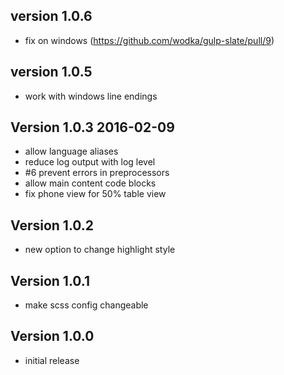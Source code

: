 ## version 1.0.6

- fix on windows (https://github.com/wodka/gulp-slate/pull/9)

## version 1.0.5

- work with windows line endings

## Version 1.0.3 **2016-02-09**

- allow language aliases
- reduce log output with log level
- #6 prevent errors in preprocessors
- allow main content code blocks
- fix phone view for 50% table view

## Version 1.0.2

- new option to change highlight style

## Version 1.0.1

- make scss config changeable

## Version 1.0.0

- initial release
